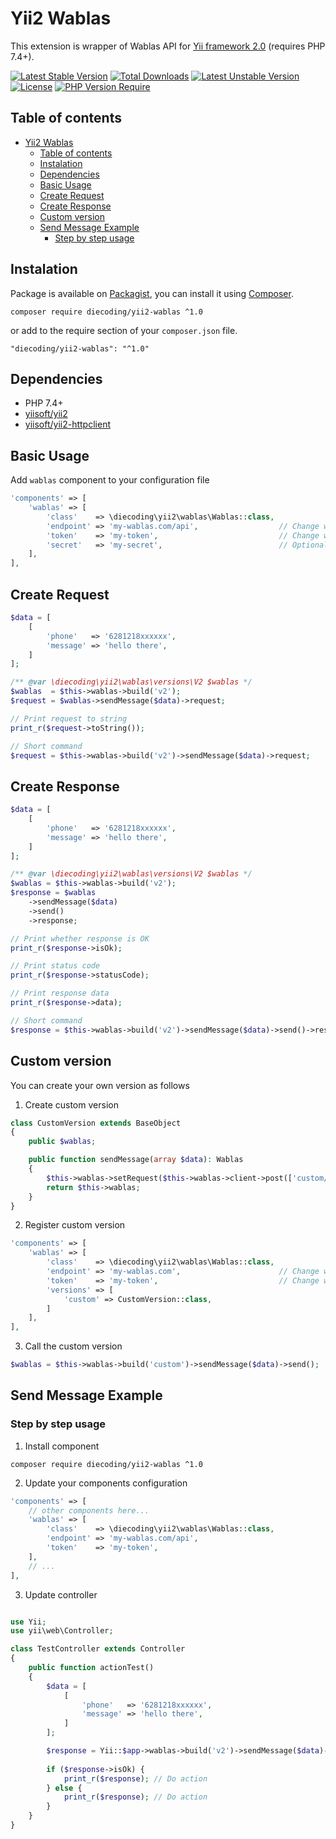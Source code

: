 # Yii2 Wablas

This extension is wrapper of Wablas API for [Yii framework 2.0](http://www.yiiframework.com) (requires PHP 7.4+).

[![Latest Stable Version](http://poser.pugx.org/diecoding/yii2-wablas/v)](https://packagist.org/packages/diecoding/yii2-wablas)
[![Total Downloads](http://poser.pugx.org/diecoding/yii2-wablas/downloads)](https://packagist.org/packages/diecoding/yii2-wablas)
[![Latest Unstable Version](http://poser.pugx.org/diecoding/yii2-wablas/v/unstable)](https://packagist.org/packages/diecoding/yii2-wablas)
[![License](http://poser.pugx.org/diecoding/yii2-wablas/license)](https://packagist.org/packages/diecoding/yii2-wablas)
[![PHP Version Require](http://poser.pugx.org/diecoding/yii2-wablas/require/php)](https://packagist.org/packages/diecoding/yii2-wablas)

## Table of contents

- [Yii2 Wablas](#yii2-wablas)
  - [Table of contents](#table-of-contents)
  - [Instalation](#instalation)
  - [Dependencies](#dependencies)
  - [Basic Usage](#basic-usage)
  - [Create Request](#create-request)
  - [Create Response](#create-response)
  - [Custom version](#custom-version)
  - [Send Message Example](#send-message-example)
    - [Step by step usage](#step-by-step-usage)

## Instalation

Package is available on [Packagist](https://packagist.org/packages/diecoding/yii2-wablas), you can install it using [Composer](https://getcomposer.org).

```shell
composer require diecoding/yii2-wablas ^1.0
```

or add to the require section of your `composer.json` file.

```shell
"diecoding/yii2-wablas": "^1.0"
```

## Dependencies

- PHP 7.4+
- [yiisoft/yii2](https://github.com/yiisoft/yii2)
- [yiisoft/yii2-httpclient](https://github.com/yiisoft/yii2-httpclient)

## Basic Usage

Add `wablas` component to your configuration file

```php
'components' => [
    'wablas' => [
        'class'    => \diecoding\yii2\wablas\Wablas::class,
        'endpoint' => 'my-wablas.com/api',                  // Change with your wablas API endpoint
        'token'    => 'my-token',                           // Change with your wablas API token
        'secret'   => 'my-secret',                          // Optional, change with your wablas API secret, you can use token with format `token.secret`
    ],
],
```

## Create Request

```php
$data = [
    [
        'phone'   => '6281218xxxxxx',
        'message' => 'hello there',
    ]
];

/** @var \diecoding\yii2\wablas\versions\V2 $wablas */
$wablas  = $this->wablas->build('v2');
$request = $wablas->sendMessage($data)->request;

// Print request to string
print_r($request->toString());

// Short command
$request = $this->wablas->build('v2')->sendMessage($data)->request;
```

## Create Response

```php
$data = [
    [
        'phone'   => '6281218xxxxxx',
        'message' => 'hello there',
    ]
];

/** @var \diecoding\yii2\wablas\versions\V2 $wablas */
$wablas = $this->wablas->build('v2');
$response = $wablas
    ->sendMessage($data)
    ->send()
    ->response;

// Print whether response is OK
print_r($response->isOk);

// Print status code
print_r($response->statusCode);

// Print response data
print_r($response->data);

// Short command
$response = $this->wablas->build('v2')->sendMessage($data)->send()->response;
```

## Custom version

You can create your own version as follows

1. Create custom version

```php
class CustomVersion extends BaseObject
{
    public $wablas;

    public function sendMessage(array $data): Wablas
    {
        $this->wablas->setRequest($this->wablas->client->post(['custom/send-message'])->setData($data));
        return $this->wablas;
    }
}
```

2. Register custom version

```php
'components' => [
    'wablas' => [
        'class'    => \diecoding\yii2\wablas\Wablas::class,
        'endpoint' => 'my-wablas.com',                      // Change with your endpoint
        'token'    => 'my-token',                           // Change with your wablas token,
        'versions' => [
            'custom' => CustomVersion::class,
        ]
    ],
],
```

3. Call the custom version

```php
$wablas = $this->wablas->build('custom')->sendMessage($data)->send();
```

## Send Message Example

### Step by step usage

1. Install component

```shell
composer require diecoding/yii2-wablas ^1.0
```

2. Update your components configuration

```php
'components' => [
    // other components here...
    'wablas' => [
        'class'    => \diecoding\yii2\wablas\Wablas::class,
        'endpoint' => 'my-wablas.com/api',
        'token'    => 'my-token',
    ],
    // ...
],
```

3. Update controller

```php

use Yii;
use yii\web\Controller;

class TestController extends Controller
{
    public function actionTest()
    {
        $data = [
            [
                'phone'   => '6281218xxxxxx',
                'message' => 'hello there',
            ]
        ];

        $response = Yii::$app->wablas->build('v2')->sendMessage($data)->send()->response;
        
        if ($response->isOk) {
            print_r($response); // Do action
        } else {
            print_r($response); // Do action
        }
    }
}
```
